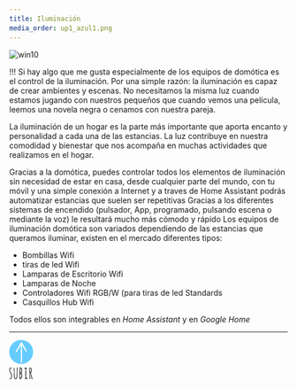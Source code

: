 ```yaml
---
title: Iluminación
media_order: up1_azul1.png
---
```


![win10](image://os-compat.png)


!!! Si hay algo que me gusta especialmente de los equipos de domótica es el control de la iluminación. Por una simple razón: la iluminación es capaz de crear ambientes y escenas. No necesitamos la misma luz cuando estamos jugando con nuestros pequeños que cuando vemos una película, leemos una novela negra o cenamos con nuestra pareja.

La iluminación de un hogar es la parte más importante que aporta encanto y personalidad a cada una de las estancias. La luz contribuye en nuestra comodidad y bienestar que nos acompaña en muchas actividades que realizamos en el hogar.

Gracias a la domótica, puedes controlar todos los elementos de iluminación sin necesidad de estar en casa, desde cualquier parte del mundo, con tu móvil y una simple conexión a Internet y a traves de Home Assistant podrás automatizar estancias que suelen ser repetitivas
Gracias a los diferentes sistemas de encendido (pulsador, App, programado, pulsando escena o mediante la voz) le resultará mucho más cómodo  y rápido
Los equipos de iluminación domótica son variados dependiendo de las estancias que queramos iluminar, existen en el mercado diferentes tipos:


- Bombillas Wifi
- tiras de led Wifi
- Lamparas de Escritorio Wifi
- Lamparas de Noche
- Controladores Wifi RGB/W (para tiras de led Standards
- Casquillos Hub Wifi


Todos ellos son integrables en _Home Assistant_ y en _Google Home_

---
[![](up1_azul1.png)](# "Volver al Inicio")